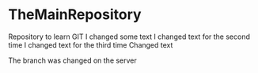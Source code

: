 # TheMainRepository
Repository to learn GIT
I changed some text
I changed text for the second time
I changed text for the third time
Changed text

The branch was changed on the server

